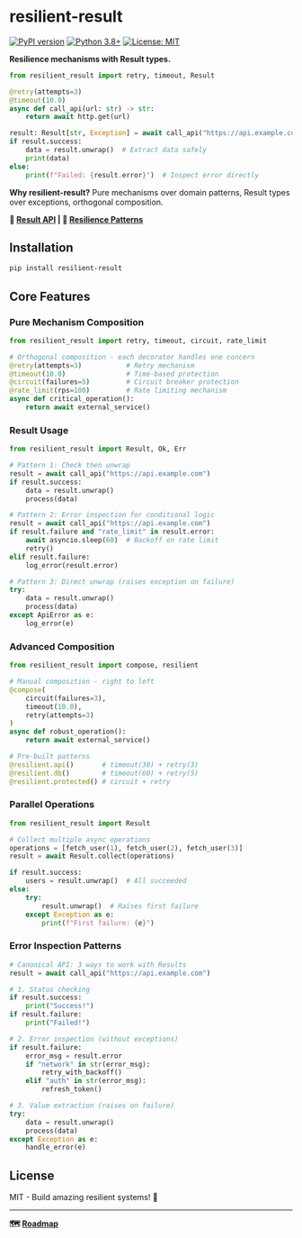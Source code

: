 # resilient-result

[![PyPI version](https://badge.fury.io/py/resilient-result.svg)](https://badge.fury.io/py/resilient-result)
[![Python 3.8+](https://img.shields.io/badge/python-3.8+-blue.svg)](https://www.python.org/downloads/)
[![License: MIT](https://img.shields.io/badge/License-MIT-yellow.svg)](https://opensource.org/licenses/MIT)

**Resilience mechanisms with Result types.**

```python
from resilient_result import retry, timeout, Result

@retry(attempts=3)
@timeout(10.0)
async def call_api(url: str) -> str:
    return await http.get(url)

result: Result[str, Exception] = await call_api("https://api.example.com")
if result.success:
    data = result.unwrap()  # Extract data safely
    print(data)
else:
    print(f"Failed: {result.error}")  # Inspect error directly
```

**Why resilient-result?** Pure mechanisms over domain patterns, Result types over exceptions, orthogonal composition.

**📖 [Result API](docs/result.md) | 🔧 [Resilience Patterns](docs/resilient.md)**

## Installation

```bash
pip install resilient-result
```

## Core Features

### Pure Mechanism Composition
```python
from resilient_result import retry, timeout, circuit, rate_limit

# Orthogonal composition - each decorator handles one concern
@retry(attempts=3)           # Retry mechanism
@timeout(10.0)               # Time-based protection  
@circuit(failures=5)         # Circuit breaker protection
@rate_limit(rps=100)         # Rate limiting mechanism
async def critical_operation():
    return await external_service()
```

### Result Usage
```python
from resilient_result import Result, Ok, Err

# Pattern 1: Check then unwrap
result = await call_api("https://api.example.com")
if result.success:
    data = result.unwrap()
    process(data)

# Pattern 2: Error inspection for conditional logic
result = await call_api("https://api.example.com")
if result.failure and "rate_limit" in result.error:
    await asyncio.sleep(60)  # Backoff on rate limit
    retry()
elif result.failure:
    log_error(result.error)

# Pattern 3: Direct unwrap (raises exception on failure)
try:
    data = result.unwrap()
    process(data)
except ApiError as e:
    log_error(e)
```

### Advanced Composition
```python
from resilient_result import compose, resilient

# Manual composition - right to left
@compose(
    circuit(failures=3),
    timeout(10.0), 
    retry(attempts=3)
)
async def robust_operation():
    return await external_service()

# Pre-built patterns
@resilient.api()       # timeout(30) + retry(3)
@resilient.db()        # timeout(60) + retry(5)
@resilient.protected() # circuit + retry
```

### Parallel Operations
```python
from resilient_result import Result

# Collect multiple async operations
operations = [fetch_user(1), fetch_user(2), fetch_user(3)]
result = await Result.collect(operations)

if result.success:
    users = result.unwrap()  # All succeeded
else:
    try:
        result.unwrap()  # Raises first failure
    except Exception as e:
        print(f"First failure: {e}")
```

### Error Inspection Patterns
```python
# Canonical API: 3 ways to work with Results
result = await call_api("https://api.example.com")

# 1. Status checking
if result.success:
    print("Success!")
if result.failure:
    print("Failed!")

# 2. Error inspection (without exceptions)
if result.failure:
    error_msg = result.error
    if "network" in str(error_msg):
        retry_with_backoff()
    elif "auth" in str(error_msg):
        refresh_token()

# 3. Value extraction (raises on failure)
try:
    data = result.unwrap()  
    process(data)
except Exception as e:
    handle_error(e)
```

## License

MIT - Build amazing resilient systems! 🚀

---

**🗺️ [Roadmap](docs/dev/roadmap.md)**